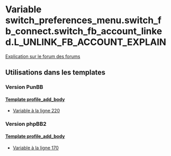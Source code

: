 # Variable switch_preferences_menu.switch_fb_connect.switch_fb_account_linked.L_UNLINK_FB_ACCOUNT_EXPLAIN
[Explication sur le forum des forums](http://forum.forumactif.com/t294113-listing-des-variables#switch_preferences_menu.switch_fb_connect.switch_fb_account_linked.L_UNLINK_FB_ACCOUNT_EXPLAIN)
## Utilisations dans les templates
### Version PunBB
#### [Template profile_add_body](punbb/profile_add_body.md)
* [Variable à la ligne 220](../punbb/profile_add_body.tpl#L220)
### Version phpBB2
#### [Template profile_add_body](subsilver/profile_add_body.md)
* [Variable à la ligne 170](../subsilver/profile_add_body.tpl#L170)